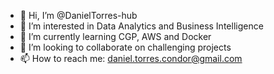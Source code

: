 - 👋 Hi, I’m @DanielTorres-hub
- 👀 I’m interested in Data Analytics and Business Intelligence
- 🌱 I’m currently learning CGP, AWS and Docker
- 💞️ I’m looking to collaborate on challenging projects
- 📫 How to reach me: daniel.torres.condor@gmail.com 

<!---
DanielTorres-hub/DanielTorres-hub is a ✨ special ✨ repository because its `README.md` (this file) appears on your GitHub profile.
You can click the Preview link to take a look at your changes.
--->

